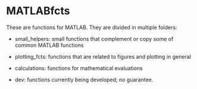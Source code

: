MATLABfcts
==========
These are functions for MATLAB. They are divided in multiple folders:

- small_helpers: small functions that complement or copy some of common MATLAB functions
- plotting_fcts: functions that are related to figures and plotting in general
- calculations: functions for mathematical evaluations

- dev: functions currently being developed; no guarantee.
